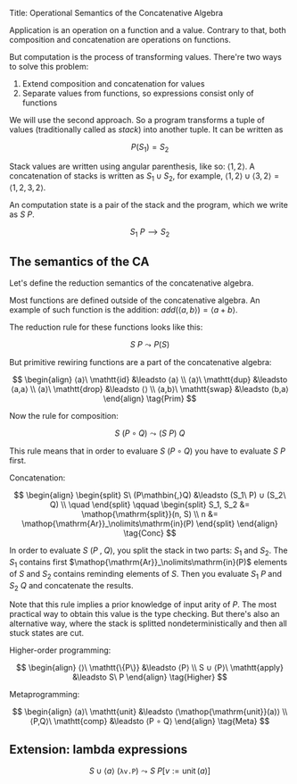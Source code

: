 Title: Operational Semantics of the Concatenative Algebra

Application is an operation on a function and a value. Contrary to that, both composition and concatenation are operations on functions.

But computation is the process of transforming values. There're two ways to solve this problem:

1. Extend composition and concatenation for values
2. Separate values from functions, so expressions consist only of functions

We will use the second approach. So a program transforms a tuple of values (traditionally called as *stack*) into another tuple. It can be written as

$$P(S_1) = S_2$$

Stack values are written using angular parenthesis, like so: $⟨1, 2⟩$. A concatenation of stacks is written as $S_1 ∪ S_2$, for example, $⟨1, 2⟩ ∪ ⟨3, 2⟩ = ⟨1, 2, 3, 2⟩$.

An computation state is a pair of the stack and the program, which we write as $S\ P$.

$$S_1\ P ⟶ S_2$$


## The semantics of the CA

Let's define the reduction semantics of the concatenative algebra.

Most functions are defined outside of the concatenative algebra. An example of such function is the addition: $add(⟨a, b⟩) = ⟨a + b⟩$.

The reduction rule for these functions looks like this:

$$S\ P\leadsto P(S) \tag{Ext}$$

But primitive rewiring functions are a part of the concatenative algebra:

$$
\begin{align}
⟨a⟩\ \mathtt{id} &\leadsto ⟨a⟩ \\
⟨a⟩\ \mathtt{dup} &\leadsto ⟨a,a⟩ \\
⟨a⟩\ \mathtt{drop} &\leadsto ⟨⟩ \\
⟨a,b⟩\ \mathtt{swap} &\leadsto ⟨b,a⟩
\end{align}
\tag{Prim}
$$

Now the rule for composition:

$$S\ (P∘Q) \leadsto (S\ P)\ Q \tag{Comp}$$

This rule means that in order to evaluare $S\ (P∘Q)$ you have to evaluate $S\ P$ first.

Concatenation:

$$
\begin{align}
\begin{split}
S\ (P\mathbin{,}Q) &\leadsto (S_1\ P) ∪ (S_2\ Q) \\
\quad
\end{split}
\qquad
\begin{split}
S_1, S_2 &= \mathop{\mathrm{split}}(n, S) \\
n &= \mathop{\mathrm{Ar}}_\nolimits\mathrm{in}(P)
\end{split}
\end{align}
\tag{Conc}
$$

In order to evaluate $S\ (P\mathbin{,}Q)$, you split the stack in two parts: $S_1$ and $S_2$. The $S_1$ contains first $\mathop{\mathrm{Ar}}_\nolimits\mathrm{in}(P)$ elements of $S$ and $S_2$ contains reminding elements of $S$. Then you evaluate $S_1\ P$ and $S_2\ Q$ and concatenate the results.

Note that this rule implies a prior knowledge of input arity of $P$. The most practical way to obtain this value is the type checking. But there's also an alternative way, where the stack is splitted nondeterministically and then all stuck states are cut.

Higher-order programming:

$$
\begin{align}
⟨⟩\ \mathtt{\{P\}} &\leadsto ⟨P⟩ \\
S ∪ ⟨P⟩\ \mathtt{apply} &\leadsto S\ P
\end{align}
\tag{Higher}
$$

Metaprogramming:

$$
\begin{align}
⟨a⟩\ \mathtt{unit} &\leadsto ⟨\mathop{\mathrm{unit}}(a)⟩ \\
⟨P,Q⟩\ \mathtt{comp} &\leadsto ⟨P ∘ Q⟩
\end{align}
\tag{Meta}
$$

## Extension: lambda expressions

$$S ∪ ⟨a⟩\ (\mathtt{λ v. P}) \leadsto S\ P[v := \mathop{\mathrm{unit}}(a)] \tag{Lam}$$

